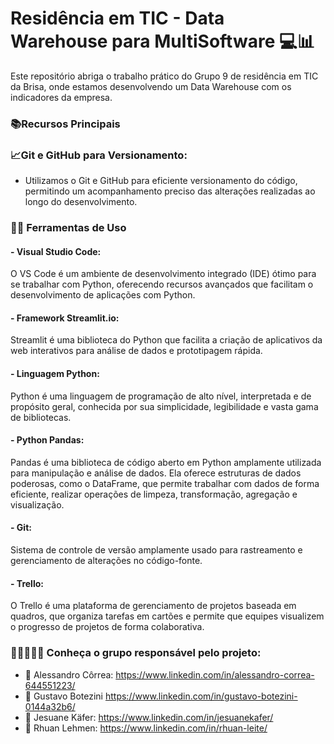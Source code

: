 # Residência em TIC - Data Warehouse para MultiSoftware 💻📊

Este repositório abriga o trabalho prático do Grupo 9 de residência em TIC da Brisa, onde estamos desenvolvendo um Data Warehouse com os indicadores da empresa.

### 📚Recursos Principais

### 📈Git e GitHub para Versionamento:

- Utilizamos o Git e GitHub para eficiente versionamento do código, permitindo um acompanhamento preciso das alterações realizadas ao longo do desenvolvimento.

### 🔧🔨 Ferramentas de Uso

#### - Visual Studio Code:
O VS Code é um ambiente de desenvolvimento integrado (IDE) ótimo para se trabalhar com Python, oferecendo recursos avançados que facilitam o desenvolvimento de aplicações com Python.

#### - Framework Streamlit.io:
Streamlit é uma biblioteca do Python que facilita a criação de aplicativos da web interativos para análise de dados e prototipagem rápida.

#### - Linguagem Python:
Python é uma linguagem de programação de alto nível, interpretada e de propósito geral, conhecida por sua simplicidade, legibilidade e vasta gama de bibliotecas.

#### - Python Pandas:
Pandas é uma biblioteca de código aberto em Python amplamente utilizada para manipulação e análise de dados. Ela oferece estruturas de dados poderosas, como o DataFrame, que permite trabalhar com dados de forma eficiente, realizar operações de limpeza, transformação, agregação e visualização.

#### - Git:
Sistema de controle de versão amplamente usado para rastreamento e gerenciamento de alterações no código-fonte.

#### - Trello:
O Trello é uma plataforma de gerenciamento de projetos baseada em quadros, que organiza tarefas em cartões e permite que equipes visualizem o progresso de projetos de forma colaborativa.

### 🙆‍♀️🙅💁🙋 Conheça o grupo responsável pelo projeto:

- 💬 Alessandro Côrrea: https://www.linkedin.com/in/alessandro-correa-644551223/
- 💬 Gustavo Botezini https://www.linkedin.com/in/gustavo-botezini-0144a32b6/
- 💬 Jesuane Käfer: https://www.linkedin.com/in/jesuanekafer/
- 💬 Rhuan Lehmen: https://www.linkedin.com/in/rhuan-leite/

